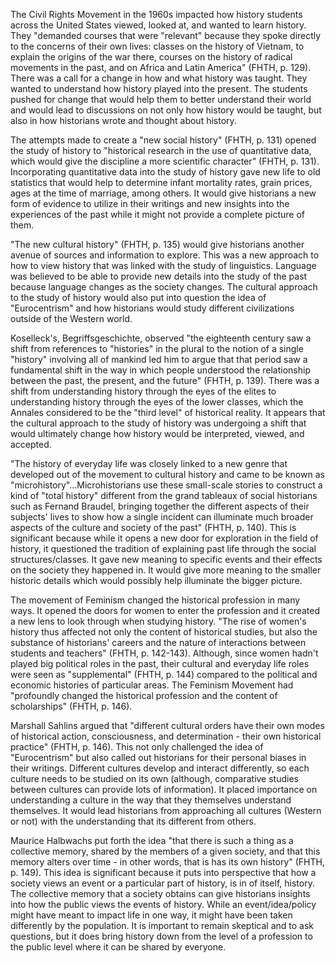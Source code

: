 The Civil Rights Movement in the 1960s impacted how history students across the United States viewed, looked at, and wanted to learn history. They "demanded courses that were "relevant" because they spoke directly to the concerns of their own lives: classes on the history of Vietnam, to explain the origins of the war there, courses on the history of radical movements in the past, and on Africa and Latin America" (FHTH, p. 129). There was a call for a change in how and what history was taught. They wanted to understand how history played into the present. The students pushed for change that would help them to better understand their world and would lead to discussions on not only how history would be taught, but also in how historians wrote and thought about history. 

The attempts made to create a "new social history" (FHTH, p. 131) opened the study of history to "historical research in the use of quantitative data, which would give the discipline a more scientific character" (FHTH, p. 131). Incorporating quantitative data into the study of history gave new life to old statistics that would help to determine infant mortality rates, grain prices, ages at the time of marriage, among others. It would give historians a new form of evidence to utilize in their writings and new insights into the experiences of the past while it might not provide a complete picture of them.

"The new cultural history" (FHTH, p. 135) would give historians another avenue of sources and information to explore. This was a new approach to how to view history that was linked with the study of linguistics. Language was believed to be able to provide new details into the study of the past because language changes as the society changes. The cultural approach to the study of history would also put into question the idea of "Eurocentrism" and how historians would study different civilizations outside of the Western world.

Koselleck's, Begriffsgeschichte, observed "the eighteenth century saw a shift from references to "histories" in the plural to the notion of a single "history" involving all of mankind led him to argue that that period saw a fundamental shift in the way in which people understood the relationship between the past, the present, and the future" (FHTH, p. 139). There was a shift from understanding history through the eyes of the elites to understanding history through the eyes of the lower classes, which the Annales considered to be the "third level" of historical reality. It appears that the cultural approach to the study of history was undergoing a shift that would ultimately change how history would be interpreted, viewed, and accepted. 

"The history of everyday life was closely linked to a new genre that developed out of the movement to cultural history and came to be known as "microhistory"…Microhistorians use these small-scale stories to construct a kind of "total history" different from the grand tableaux of social historians such as Fernand Braudel, bringing together the different aspects of their subjects' lives to show how a single incident can illuminate much broader aspects of the culture and society of the past" (FHTH, p. 140). This is significant because while it opens a new door for exploration in the field of history, it questioned the tradition of explaining past life through the social structures/classes. It gave new meaning to specific events and their effects on the society they happened in. It would give more meaning to the smaller historic details which would possibly help illuminate the bigger picture.

The movement of Feminism changed the historical profession in many ways. It opened the doors for women to enter the profession and it created a new lens to look through when studying history. "The rise of women's history thus affected not only the content of historical studies, but also the substance of historians' careers and the nature of interactions between students and teachers" (FHTH, p. 142-143). Although, since women hadn't played big political roles in the past, their cultural and everyday life roles were seen as "supplemental" (FHTH, p. 144) compared to the political and economic histories of particular areas. The Feminism Movement had "profoundly changed the historical profession and the content of scholarships" (FHTH, p. 146).

Marshall Sahlins argued that "different cultural orders have their own modes of historical action, consciousness, and determination - their own historical practice" (FHTH, p. 146). This not only challenged the idea of "Eurocentrism" but also called out historians for their personal biases in their writings. Different cultures develop and interact differently, so each culture needs to be studied on its own (although, comparative studies between cultures can provide lots of information). It placed importance on understanding a culture in the way that they themselves understand themselves. It would lead historians from approaching all cultures (Western or not) with the understanding that its different from others.

Maurice Halbwachs put forth the idea "that there is such a thing as a collective memory, shared by the members of a given society, and that this memory alters over time - in other words, that is has its own history" (FHTH, p. 149). This idea is significant because it puts into perspective that how a society views an event or a particular part of history, is in of itself, history. The collective memory that a society obtains can give historians insights into how the public views the events of history. While an event/idea/policy might have meant to impact life in one way, it might have been taken differently by the population. It is important to remain skeptical and to ask questions, but it does bring history down from the level of a profession to the public level where it can be shared by everyone. 
